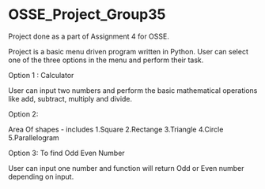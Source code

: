 # OSSE_Project_Group35
Project done as a part of Assignment 4 for OSSE.

Project is a basic menu driven program written in Python.
User can select one of the three options in the menu and perform their task.

Option 1 : Calculator

User can input two numbers and perform the basic mathematical operations like add, subtract, multiply and divide.

Option 2:

Area Of shapes - includes 
1.Square
2.Rectange
3.Triangle
4.Circle
5.Parallelogram

Option 3: To find Odd Even Number

User can input one number and function will return Odd or Even number depending on input.
